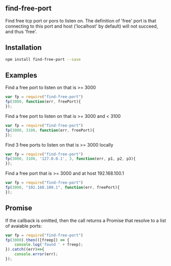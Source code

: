 find-free-port
--------

Find free tcp port or pors to listen on.  The definition of 'free' port is that connecting to this port and host ('localhost' by default) will not succeed, and thus 'free'.

## Installation
```bash
npm install find-free-port --save
```

## Examples

Find a free port to listen on that is >= 3000
```js
var fp = require("find-free-port")
fp(3000, function(err, freePort){
});
```
    
Find a free port to listen on that is >= 3000 and < 3100
```js
var fp = require("find-free-port")
fp(3000, 3100, function(err, freePort){
});
```
            
Find 3 free ports to listen on that is >= 3000 locally
```js
var fp = require("find-free-port")
fp(3000, 3100, '127.0.0.1', 3, function(err, p1, p2, p3){
});
```

Find a free port that is >= 3000 and at host 192.168.100.1
```js
var fp = require("find-free-port")
fp(3000, "192.168.100.1", function(err, freePort){
});
```

## Promise

If the callback is omitted, then the call returns a Promise that resolve to a list of avaiable ports:
```js
var fp = require("find-free-port")
fp(3000).then(([freep]) => {
    console.log('found ' + freep);
}).catch((err)=>{
    console.error(err);
});
```
